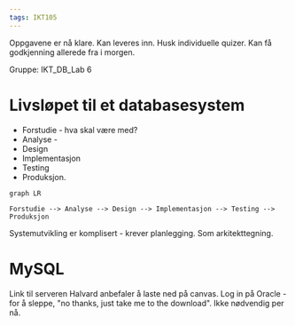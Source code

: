 ```yaml
---
tags: IKT105
---
```


Oppgavene er nå klare. Kan leveres inn. Husk individuelle quizer. 
Kan få godkjenning allerede fra i morgen. 

Gruppe: IKT_DB_Lab 6

# Livsløpet til et databasesystem

- Forstudie - hva skal være med?
- Analyse - 
- Design
- Implementasjon
- Testing
- Produksjon.

```mermaid
graph LR

Forstudie --> Analyse --> Design --> Implementasjon --> Testing --> Produksjon
```


Systemutvikling er komplisert - krever planlegging. Som arkitekttegning.

# MySQL
Link til serveren Halvard anbefaler å laste ned på canvas. 
Log in på Oracle  - for å sleppe, "no thanks, just take me to the download". Ikke nødvendig per nå. 

